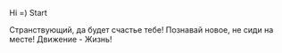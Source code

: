 Hi =)
Start

Странствующий, да будет счастье тебе!
    Познавай новое, не сиди на месте!
        Движение - Жизнь!